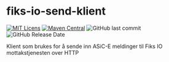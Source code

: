 # fiks-io-send-klient
[![MIT Licens](https://img.shields.io/badge/license-MIT-blue.svg)](https://github.com/ks-no/fiks-io-send-klient/blob/master/LICENSE)
[![Maven Central](https://img.shields.io/maven-central/v/no.ks.fiks/fiks-io-send-klient.svg)](https://search.maven.org/search?q=g:no.ks.fiks%20a:fiks-io-send-klient)
![GitHub last commit](https://img.shields.io/github/last-commit/ks-no/fiks-io-send-klient.svg)
![GitHub Release Date](https://img.shields.io/github/release-date/ks-no/fiks-io-send-klient.svg)


Klient som brukes for å sende inn ASiC-E meldinger til Fiks IO mottakstjenesten over HTTP
